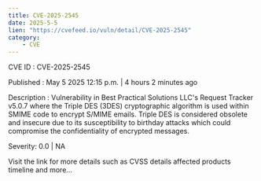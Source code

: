 ```yaml
---
title: CVE-2025-2545
date: 2025-5-5
lien: "https://cvefeed.io/vuln/detail/CVE-2025-2545"
category:
    - CVE
---
```


CVE ID : CVE-2025-2545

Published :  May 5
2025
12:15 p.m. | 4 hours
2 minutes ago

Description : Vulnerability in Best Practical Solutions
LLC's Request Tracker v5.0.7
where the Triple DES (3DES) cryptographic algorithm is used within SMIME code to encrypt S/MIME emails. Triple DES is considered obsolete and insecure due to its susceptibility to birthday attacks
which could compromise the confidentiality of encrypted messages.

Severity: 0.0 | NA

Visit the link for more details
such as CVSS details
affected products
timeline
and more...
